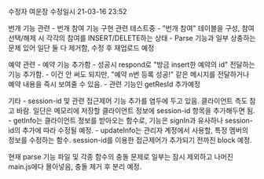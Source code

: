 수정자 여운장
수정일시 21-03-16 23:52

번개 기능 관련
	- 번개 참여 기능 구현 관련 테스트중
	- "번개 참여" 테이블을 구성, 참여 선택/해제 시 각각의 참여를 INSERT/DELETE하는 상태
	- Parse 기능과 일부 상충하는 문제 있어 일단 둘 다 제거함, 수정 후 재업로드 예정

예약 관련
	- 예약 기능 추가함
	- 성공시 respond로 "방금 insert한 예약의 id" 전달하는 기능 추가함.
	- 이건 안 써도 되지만, "예약 n번 등록 성공!" 같은 메시지를 전달하거나 예약 내용을 즉시 보여줄 수 있음.
	- 관련 기능인 getResId 추가예정

기타
	- session-id 및 관련 접근제어 기능 추가를 염두에 두고 있음. 클라이언트 측도 참고 바람. 일단은 메모리에 저장할 클라이언트 정보에 session-id 항목을 추가해두면 됨.
	- getInfo는 클라이언트 정보를 받아오는 함수로, 기능은 signIn과 유사하나 session-id의 추가에 따라 수정될 예정.
	- updateInfo는 관리자 계정에서 사용할, 특정 멤버의 정보를 수정하는 함수. session-id를 이용한 접근제어가 추가되기 전까진 block 예정.

현재 parse 기능 파일 및 각종 함수의 충돌 문제로 일부는 잠시 제외하고 나머진 main.js에다 몰아넣음, 충돌 제거 후 분리 예정.